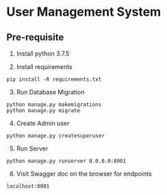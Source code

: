# User Management System

## Pre-requisite

1. Install python 3.7.5

2. Install requirements
```
pip install -R requirements.txt
```

3. Run Database Migration
```
python manage.py makemigrations
python manage.py migrate
```

4. Create Admin user
```
python manage.py createsuperuser
```

5. Run Server
```
python manage.py runserver 0.0.0.0:8001
```

6. Visit Swagger doc on the browser for endpoints

```
localhost:8001
```
